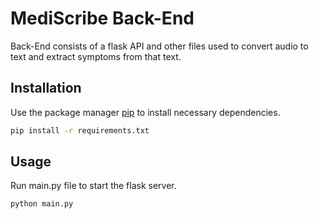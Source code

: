 # MediScribe Back-End

Back-End consists of a flask API and other files used to convert audio to text and extract symptoms from that text.

## Installation

Use the package manager [pip](https://pip.pypa.io/en/stable/) to install necessary dependencies.

```bash
pip install -r requirements.txt
```

## Usage

Run main.py file to start the flask server.

```bash
python main.py
```
